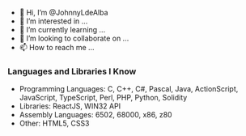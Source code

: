 - 👋 Hi, I’m @JohnnyLdeAlba
- 👀 I’m interested in ...
- 🌱 I’m currently learning ...
- 💞️ I’m looking to collaborate on ...
- 📫 How to reach me ...

### Languages and Libraries I Know

- Programming Languages: C, C++, C#, Pascal, Java, ActionScript, JavaScript, TypeScript, Perl, PHP, Python, Solidity
- Libraries: ReactJS, WIN32 API
- Assembly Languages: 6502, 68000, x86, z80
- Other: HTML5, CSS3

<!---
JohnnyLdeAlba/JohnnyLdeAlba is a ✨ special ✨ repository because its `README.md` (this file) appears on your GitHub profile.
You can click the Preview link to take a look at your changes.
--->
